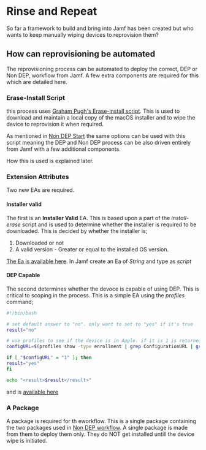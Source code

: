# Rinse and Repeat #

So far a framework to build and bring into Jamf has been created but who wants to keep manually wiping devices to reprovision them?

## How can reprovisioning be automated ##

The reprovisioning process can be automated to deploy the correct, DEP or Non DEP, workflow from Jamf.
A few extra components are required for this which are detailed here.

### Erase-Install Script ###

this process uses [Graham Pugh's Erase-install script](https://github.com/grahampugh/erase-install). This is used to download and maintain a local copy of the macOS installer and to wipe the device to reprovision it when required.

As mentioned in [Non DEP Start](https://github.com/PhantomPhixer/JNUC-2019/blob/master/NonDEP.md) the same options can be used with this script meaning the DEP and Non DEP process can be also driven entirely from Jamf with a few additional components.

How this is used is explained later.

### Extension Attributes ###

Two new EAs are required.

#### Installer valid ####
The first is an **Installer Valid** EA. This is based upon a part of the *install-erase* script and is used to determine whether the installer is required to be downloaded. This is decided by whether the installer is;
1. Downloaded or not
2. A valid version - Greater or equal to the installed OS version.

[The Ea is available here](../master/files/installer-valid-ea.txt). In Jamf create an Ea of *String* and type as *script*

#### DEP Capable ####

The second determines whether the devoce is capable of using DEP. This is critical to scoping in the process.
This is a simple EA using the *profiles* command;

```bash
#!/bin/bash

# set default answer to "no". only want to set to "yes" if it's true
result="no"

# use profiles to see if the device is in Apple. if it is 1 is returned, if not 0
configURL=$(profiles show -type enrollment | grep ConfigurationURL | grep -c http)

if [ "$configURL" = "1" ]; then
result="yes"
fi

echo "<result>$result</result>"
```

and is [available here](../master/files/DEP-capable-ea.txt)

### A Package ###

A package is required for th eworkflow. This is a single package containing the two packages used in [Non DEP workflow](https://github.com/PhantomPhixer/JNUC-2019/blob/master/NonDEP.md). A single package is made from them to deploy them only. They do NOT get installed untill the device wipe is initiated.


